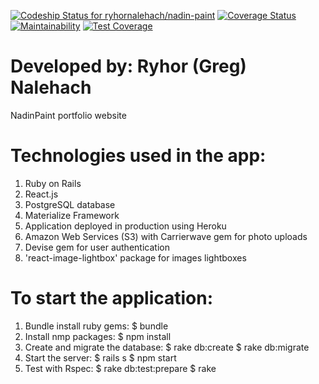 [ ![Codeship Status for ryhornalehach/nadin-paint](https://app.codeship.com/projects/addaf510-d58d-0135-6dca-1afc2eb9ace9/status?branch=master)](https://app.codeship.com/projects/263125)
[![Coverage Status](https://coveralls.io/repos/github/ryhornalehach/nadin-paint/badge.svg?branch=master)](https://coveralls.io/github/ryhornalehach/nadin-paint?branch=master)
[![Maintainability](https://api.codeclimate.com/v1/badges/f4d6e029a8e54eb065af/maintainability)](https://codeclimate.com/github/ryhornalehach/nadin-paint/maintainability)
[![Test Coverage](https://api.codeclimate.com/v1/badges/f4d6e029a8e54eb065af/test_coverage)](https://codeclimate.com/github/ryhornalehach/nadin-paint/test_coverage)

# Developed by: Ryhor (Greg) Nalehach
NadinPaint portfolio website

# Technologies used in the app:
  1. Ruby on Rails
  2. React.js
  3. PostgreSQL database
  4. Materialize Framework
  5. Application deployed in production using Heroku
  6. Amazon Web Services (S3) with Carrierwave gem for photo uploads
  7. Devise gem for user authentication
  8. 'react-image-lightbox' package for images lightboxes

# To start the application:
  1. Bundle install ruby gems:
    $ bundle
  2. Install nmp packages:
    $ npm install
  3. Create and migrate the database:
    $ rake db:create
    $ rake db:migrate
  4. Start the server:
    $ rails s
    $ npm start
  5. Test with Rspec:
    $ rake db:test:prepare
    $ rake
